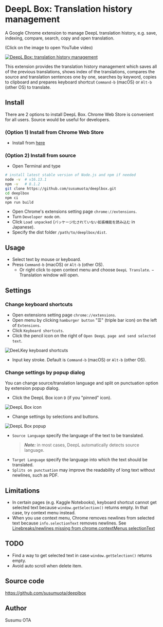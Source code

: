 # DeepL Box: Translation history management

A Google Chrome extension to manage DeepL translation history, e.g. save, indexing, compare, search, copy and open translation.

(Click on the image to open YouTube video)

[![DeepL Box: translation history management](https://user-images.githubusercontent.com/1632335/145706991-cc6fd338-ed61-40c2-bf55-208a42f26f4e.gif)](https://www.youtube.com/watch?v=8mT0asEwVAU "DeepL Box: translation history management")

This extension provides the translation history management which saves all of the previous translations, shows index of the translations, compares the source and translation sentences one by one, searches by keyword, copies to clipboard and prepares keyboard shortcut `Command-b` (macOS) or `Alt-b` (other OS) to translate.

## Install

There are 2 options to install DeepL Box. Chrome Web Store is convenient for all users. Source would be useful for developers.

### (Option 1) Install from Chrome Web Store

- Install from [here](https://chrome.google.com/webstore/detail/ompicphdlcomhddpfbpnhnejhkheeagf)

### (Option 2) Install from source

- Open Terminal and type

```sh
# install latest stable version of Node.js and npm if needed
node -v  # v16.13.1
npm -v   # 8.1.2
git clone https://github.com/susumuota/deeplbox.git
cd deeplbox
npm ci
npm run build
```

- Open Chrome's extensions setting page `chrome://extensions`.
- Turn `Developer mode` on.
- Click `Load unpacked` (`パッケージ化されていない拡張機能を読み込む` in Japanese).
- Specify the dist folder `/path/to/deeplbox/dist`.

## Usage

- Select text by mouse or keyboard.
- Press `Command-b` (macOS) or `Alt-b` (other OS).
  - Or right click to open context menu and choose `DeepL Translate`.
− Translation window will open.

## Settings

### Change keyboard shortcuts

- Open extensions setting page `chrome://extensions`.
- Open menu by clicking `hamburger button` "☰" (triple bar icon) on the left of `Extensions`.
- Click `Keyboard shortcuts`.
- Click the pencil icon on the right of `Open DeepL page and send selected text`.

![DeeLKey keyboard shortcuts](https://user-images.githubusercontent.com/1632335/145688563-1af4bf22-9664-48cf-bc1a-cd5e58073a2b.png)

- Input key stroke. Default is `Command-b` (macOS) or `Alt-b` (other OS).

### Change settings by popup dialog

You can change source/translation language and split on punctuation option by extension popup dialog.

- Click the DeepL Box icon `D` (if you "pinned" icon).

![DeepL Box icon](https://user-images.githubusercontent.com/1632335/118349094-8a472f00-b589-11eb-9186-331f81dc0f77.png)

- Change settings by selections and buttons.

![DeepL Box popup](https://user-images.githubusercontent.com/1632335/146583985-e5997362-2aa9-4144-938f-889a4d654814.png)

  - `Source Language` specify the language of the text to be translated.
    > **_Note:_** in most cases, DeepL automatically detects source language.
  - `Target Language` specify the language into which the text should be translated.
  - `Splits on punctuation` may improve the readability of long text without newlines, such as PDF.

## Limitations

- In certain pages (e.g. Kaggle Notebooks), keyboard shortcut cannot get selected text because `window.getSelection()` returns empty. In that case, try context menu instead.
- When you use context menu, Chrome removes newlines from selected text because `info.selectionText` removes newlines. See [Linebreaks/newlines missing from chrome.contextMenus selectionText](https://bugs.chromium.org/p/chromium/issues/detail?id=116429)

## TODO

- Find a way to get selected text in case `window.getSelection()` returns empty.
- Avoid auto scroll when delete item.

## Source code

https://github.com/susumuota/deeplbox

## Author

Susumu OTA

